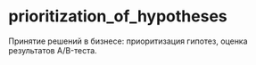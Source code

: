 # prioritization_of_hypotheses
Принятие решений в бизнесе: приоритизация гипотез, оценка результатов A/B-теста.
